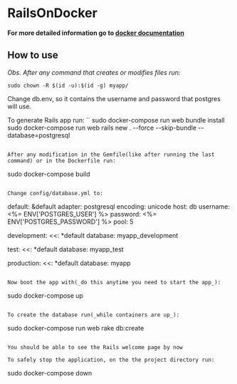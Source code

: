 # RailsOnDocker

__For more detailed information go to [docker documentation](https://docs.docker.com/compose/rails/)__

## How to use

_Obs. After any command that creates or modifies files run:_
```
sudo chown -R $(id -u):$(id -g) myapp/
```

Change db.env, so it contains the username and password that postgres will use.


To generate Rails app run:
``
sudo docker-compose run web bundle install
sudo docker-compose run web rails new . --force --skip-bundle --database=postgresql
```

After any modification in the Gemfile(like after running the last command) or in the Dockerfile run:
```
sudo docker-compose build
```

Change config/database.yml to:
```
default: &default
    adapter: postgresql
    encoding: unicode
    host: db
    username: <%= ENV['POSTGRES_USER'] %>
    password: <%= ENV['POSTGRES_PASSWORD'] %>
    pool: 5

development:
    <<: *default
    database: myapp_development

test:
    <<: *default
    database: myapp_test

production:
    <<: *default
    database: myapp
```

Now boot the app with(_do this anytime you need to start the app_):
```
sudo docker-compose up
```

To create the database run(_while containers are up_):
```
sudo docker-compose run web rake db:create
```

You should be able to see the Rails welcome page by now

To safely stop the application, on the the project directory run:
```
sudo docker-compose down
```
